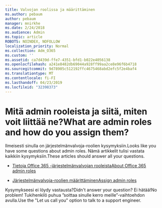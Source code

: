 ```yaml
---
title: Valvojan roolissa ja määrittäminen
ms.author: pebaum
author: pebaum
manager: mnirkhe
ms.date: 2/24/2018
ms.audience: Admin
ms.topic: article
ROBOTS: NOINDEX, NOFOLLOW
localization_priority: Normal
ms.collection: Adm_O365
ms.custom: ''
ms.assetid: ca7d439d-ffe7-4351-bfd1-b022e4056138
ms.openlocfilehash: a241e8482db69044a928ff99aa2ce8e96f6b4718
ms.sourcegitcommit: 9d78905c512192ffc4675468abd2efc5f2e4baf4
ms.translationtype: MT
ms.contentlocale: fi-FI
ms.lasthandoff: 04/23/2019
ms.locfileid: "32398373"
---
```

# <a name="what-are-admin-roles-and-how-do-you-assign-them"></a><span data-ttu-id="f1c8c-102">Mitä admin rooleista ja siitä, miten voit liittää ne?</span><span class="sxs-lookup"><span data-stu-id="f1c8c-102">What are admin roles and how do you assign them?</span></span>

<span data-ttu-id="f1c8c-103">Ilmeisesti sinulla on järjestelmänvalvoja-roolien kysymyksiin.</span><span class="sxs-lookup"><span data-stu-id="f1c8c-103">Looks like you have some questions about admin roles.</span></span> <span data-ttu-id="f1c8c-104">Nämä artikkelit tulisi vastata kaikkiin kysymyksiin.</span><span class="sxs-lookup"><span data-stu-id="f1c8c-104">These articles should answer all your questions.</span></span>
  
- [<span data-ttu-id="f1c8c-105">Tietoja Office 365 -järjestelmänvalvojan rooleista</span><span class="sxs-lookup"><span data-stu-id="f1c8c-105">About Office 365 admin roles</span></span>](https://support.office.com/article/About-Office-365-admin-roles-da585eea-f576-4f55-a1e0-87090b6aaa9d.aspx)
    
- [<span data-ttu-id="f1c8c-106">Järjestelmänvalvoja-roolien määrittäminen</span><span class="sxs-lookup"><span data-stu-id="f1c8c-106">Assign admin roles</span></span>](https://support.office.com/article/assign-eac4d046-1afd-4f1a-85fc-8219c79e1504.aspx)
    
<span data-ttu-id="f1c8c-107">Kysymykseesi ei löydy vastausta?</span><span class="sxs-lookup"><span data-stu-id="f1c8c-107">Didn't answer your question?</span></span> <span data-ttu-id="f1c8c-108">Ei hätää!</span><span class="sxs-lookup"><span data-stu-id="f1c8c-108">No problem!</span></span> <span data-ttu-id="f1c8c-109">Tukihenkilö puhua ”soittaa sinulle kerro meille”-vaihtoehdon avulla.</span><span class="sxs-lookup"><span data-stu-id="f1c8c-109">Use the "Let us call you" option to talk to a support engineer.</span></span>
  

